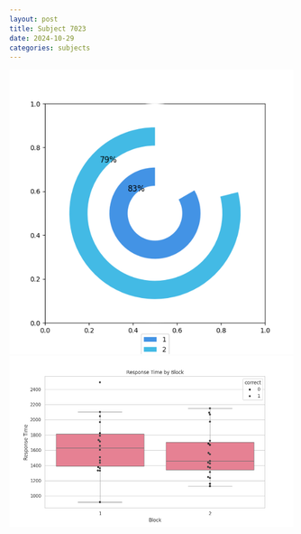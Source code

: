 ```yaml
---
layout: post
title: Subject 7023
date: 2024-10-29
categories: subjects
---
```


![](data/7023/run-19/7023__acc_test.png)
![](data/7023/run-19/7023_rt.png)
